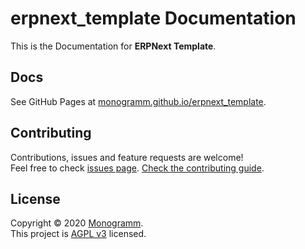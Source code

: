 # **erpnext_template** Documentation

This is the Documentation for **ERPNext Template**.

## Docs

See GitHub Pages at [monogramm.github.io/erpnext_template](https://monogramm.github.io/erpnext_template/).

## Contributing

Contributions, issues and feature requests are welcome!<br />Feel free to check [issues page](https://github.com/Monogramm/erpnext_template/issues).
[Check the contributing guide](./CONTRIBUTING.md).<br />

## License

Copyright © 2020 [Monogramm](https://github.com/Monogramm).<br />
This project is [AGPL v3](https://opensource.org/licenses/AGPL-3.0) licensed.
